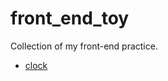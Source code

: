 # front_end_toy

  Collection of my front-end practice.

- [clock](https://github.com/chronoby/front_end_toy/tree/master/clock)
